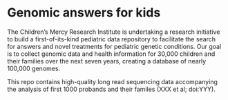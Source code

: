 # Genomic answers for kids

The Children’s Mercy Research Institute is undertaking a research initiative to build a first-of-its-kind pediatric data repository to facilitate the search for answers and novel treatments for pediatric genetic conditions. Our goal is to collect genomic data and health information for 30,000 children and their families over the next seven years, creating a database of nearly 100,000 genomes.

This repo contains high-quality long read sequencing data accompanying the analysis of first 1000 probands and their familes (XXX et al; doi:YYY). 
